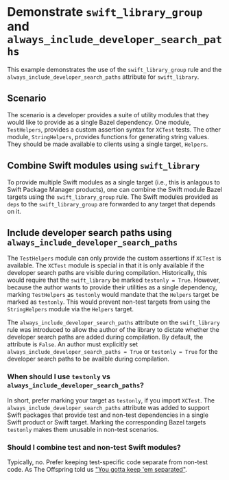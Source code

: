 # Demonstrate `swift_library_group` and `always_include_developer_search_paths`

This example demonstrates the use of the `swift_library_group` rule and the
`always_include_developer_search_paths` attribute for `swift_library`.

## Scenario

The scenario is a developer provides a suite of utility modules that they would like to provide as a
single Bazel dependency. One module, `TestHelpers`, provides a custom assertion syntax for `XCTest`
tests. The other module, `StringHelpers`, provides functions for generating string values. They
should be made available to clients using a single target, `Helpers`.

## Combine Swift modules using `swift_library`

To provide multiple Swift modules as a single target (i.e., this is anlagous to Swift Package
Manager products), one can combine the Swift module Bazel targets using the `swift_library_group`
rule. The Swift modules provided as `deps` to the `swift_library_group` are forwarded to any target
that depends on it.

## Include developer search paths using `always_include_developer_search_paths`

The `TestHelpers` module can only provide the custom assertions if `XCTest` is available. The
`XCTest` module is special in that it is only available if the developer search paths are visible
during compilation. Historically, this would require that the `swift_library` be marked
`testonly = True`. However, because the author wants to provide their utilities as a single
dependency, marking `TestHelpers` as `testonly` would mandate that the `Helpers` target be marked as
`testonly`. This would prevent non-test targets from using the `StringHelpers` module via the
`Helpers` target.

The `always_include_developer_search_paths` attribute on the `swift_library` rule was introduced to
allow the author of the library to dictate whether the developer search paths are added during
compilation. By default, the attribute is `False`. An author must explicitly set
`always_include_developer_search_paths = True` or `testonly = True` for the developer search paths
to be availble during compilation.

### When should I use `testonly` vs `always_include_developer_search_paths`?

In short, prefer marking your target as `testonly`, if you import `XCTest`. The
`always_include_developer_search_paths` attribute was added to support Swift packages
that provide test and non-test dependencies in a single Swift product or Swift target. Marking the
corresponding Bazel targets `testonly` makes them unusable in non-test scenarios.

### Should I combine test and non-test Swift modules?

Typically, no. Prefer keeping test-specific code separate from non-test code. As The Offspring told
us ["You gotta keep 'em separated"](https://youtu.be/1jOk8dk-qaU?si=G73P7X7hf6HDluVG).
